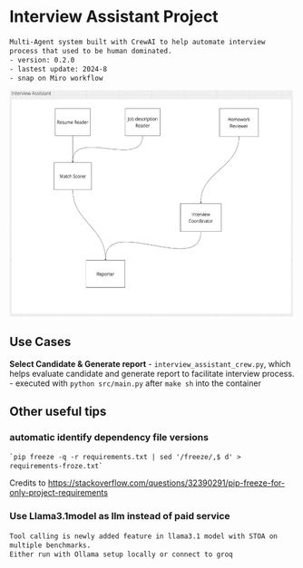 # Interview Assistant Project

    Multi-Agent system built with CrewAI to help automate interview process that used to be human dominated.
    - version: 0.2.0 
    - lastest update: 2024-8
    - snap on Miro workflow
<img src="simple_sequential_interview_assistant.png" width="500" height="400" alt="GitHub Logo">


## Use Cases 
    
**Select Candidate & Generate report**
    - `interview_assistant_crew.py`, which helps evaluate candidate and generate report to facilitate interview process.
    - executed with `python src/main.py` after `make sh` into the container

## Other useful tips
### automatic identify dependency file versions
    `pip freeze -q -r requirements.txt | sed '/freeze/,$ d' > requirements-froze.txt`
Credits to https://stackoverflow.com/questions/32390291/pip-freeze-for-only-project-requirements

### Use Llama3.1model as llm instead of paid service
    Tool calling is newly added feature in llama3.1 model with STOA on multiple benchmarks.
    Either run with Ollama setup locally or connect to groq
